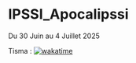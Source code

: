 # IPSSI_Apocalipssi
Du 30 Juin au 4 Juillet 2025

Tisma : [![wakatime](https://wakatime.com/badge/user/a16f794f-b91d-4818-8dfc-d768ce605ece/project/2ebf7be7-f35e-4428-b773-3878489855c9.svg)](https://wakatime.com/badge/user/a16f794f-b91d-4818-8dfc-d768ce605ece/project/2ebf7be7-f35e-4428-b773-3878489855c9)
